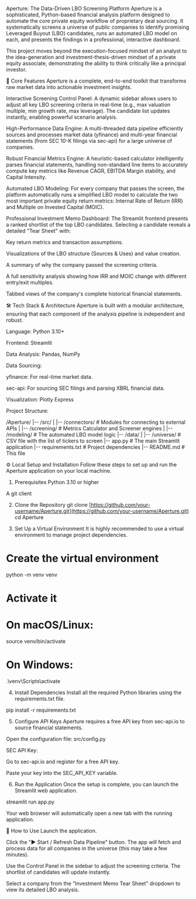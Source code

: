 Aperture: The Data-Driven LBO Screening Platform
Aperture is a sophisticated, Python-based financial analysis platform designed to automate the core private equity workflow of proprietary deal sourcing. It systematically screens a universe of public companies to identify promising Leveraged Buyout (LBO) candidates, runs an automated LBO model on each, and presents the findings in a professional, interactive dashboard.

This project moves beyond the execution-focused mindset of an analyst to the idea-generation and investment-thesis-driven mindset of a private equity associate, demonstrating the ability to think critically like a principal investor.


🚀 Core Features
Aperture is a complete, end-to-end toolkit that transforms raw market data into actionable investment insights.

Interactive Screening Control Panel: A dynamic sidebar allows users to adjust all key LBO screening criteria in real-time (e.g., max valuation multiple, min growth rate, max leverage). The candidate list updates instantly, enabling powerful scenario analysis.

High-Performance Data Engine: A multi-threaded data pipeline efficiently sources and processes market data (yfinance) and multi-year financial statements (from SEC 10-K filings via sec-api) for a large universe of companies.

Robust Financial Metrics Engine: A heuristic-based calculator intelligently parses financial statements, handling non-standard line items to accurately compute key metrics like Revenue CAGR, EBITDA Margin stability, and Capital Intensity.

Automated LBO Modeling: For every company that passes the screen, the platform automatically runs a simplified LBO model to calculate the two most important private equity return metrics: Internal Rate of Return (IRR) and Multiple on Invested Capital (MOIC).

Professional Investment Memo Dashboard: The Streamlit frontend presents a ranked shortlist of the top LBO candidates. Selecting a candidate reveals a detailed "Tear Sheet" with:

Key return metrics and transaction assumptions.

Visualizations of the LBO structure (Sources & Uses) and value creation.

A summary of why the company passed the screening criteria.

A full sensitivity analysis showing how IRR and MOIC change with different entry/exit multiples.

Tabbed views of the company's complete historical financial statements.

🛠️ Tech Stack & Architecture
Aperture is built with a modular architecture, ensuring that each component of the analysis pipeline is independent and robust.

Language: Python 3.10+

Frontend: Streamlit

Data Analysis: Pandas, NumPy

Data Sourcing:

yfinance: For real-time market data.

sec-api: For sourcing SEC filings and parsing XBRL financial data.

Visualization: Plotly Express

Project Structure:

/Aperture/
|-- /src/
|   |-- /connectors/     # Modules for connecting to external APIs
|   |-- /screening/      # Metrics Calculator and Screener engines
|   |-- /modeling/       # The automated LBO model logic
|-- /data/
|   |-- /universe/       # CSV file with the list of tickers to screen
|-- app.py               # The main Streamlit application
|-- requirements.txt     # Project dependencies
|-- README.md            # This file

⚙️ Local Setup and Installation
Follow these steps to set up and run the Aperture application on your local machine.

1. Prerequisites
Python 3.10 or higher

A git client

2. Clone the Repository
git clone [https://github.com/your-username/Aperture.git](https://github.com/your-username/Aperture.git)
cd Aperture

3. Set Up a Virtual Environment
It is highly recommended to use a virtual environment to manage project dependencies.

# Create the virtual environment
python -m venv venv

# Activate it
# On macOS/Linux:
source venv/bin/activate
# On Windows:
.\venv\Scripts\activate

4. Install Dependencies
Install all the required Python libraries using the requirements.txt file.

pip install -r requirements.txt

5. Configure API Keys
Aperture requires a free API key from sec-api.io to source financial statements.

Open the configuration file: src/config.py

SEC API Key:

Go to sec-api.io and register for a free API key.

Paste your key into the SEC_API_KEY variable.

6. Run the Application
Once the setup is complete, you can launch the Streamlit web application.

streamlit run app.py

Your web browser will automatically open a new tab with the running application.

🚀 How to Use
Launch the application.

Click the "▶️ Start / Refresh Data Pipeline" button. The app will fetch and process data for all companies in the universe (this may take a few minutes).

Use the Control Panel in the sidebar to adjust the screening criteria. The shortlist of candidates will update instantly.

Select a company from the "Investment Memo Tear Sheet" dropdown to view its detailed LBO analysis.